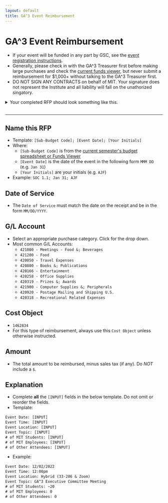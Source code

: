 ```yaml
---
layout: default
title: GA^3 Event Reimbursement
---
```


# GA^3 Event Reimbursement

* If your event will be funded in any part by GSC, see the [event registration instructions](./event-registration).
* Generally, please check in with the GA^3 Treasurer first before making large purchases and check the [current funds viewer](./useful-links), but never submit a reimbursement for $1,000+ without talking to the GA^3 Treasurer first.
* DO NOT SIGN ANY CONTRACTS on behalf of MIT. Your signature does not represent the Institute and all liability will fall on the unathorized singatory.

<details>
<summary>Your completed RFP should look something like this.</summary>
<img src="imgs/ga3-meeting-rfp.png">
</details>
<br/>
<hr/>



## Name this RFP
* Template: `[Sub-Budget Code]; [Event Date]; [Your Initials]`
* Where:
    * `[Sub-Budget Code]` is from the [current semester's budget spreadsheet or Funds Viewer](./useful-links)
    * `[Event Date]` is the date of the event in the following form `MMM DD` (e.g. `Jan 31`)
    * `[Your Initials]` are your initials (e.g. `AJF`)
* Example: `SOC 1.1; Jan 31; AJF`



## Date of Service
* The `Date of Service` must match the date on the receipt and be in the form `MM/DD/YYYY`.



## G/L Account
* Select an appropriate purchase category. Click for the drop down.
* Most common G/L Accounts:
    * `421000 - Meetings - Food &; Beverages`
    * `421200 - Food`
    * `420050 - Travel Expenses`
    * `420800 - Books &; Publications`
    * `420166 - Entertainment`
    * `420258 - Office Supplies`
    * `420319 - Prizes &; Awards`
    * `421900 - Computer Supplies &; Peripherals`
    * `420920 - Postage Mailing and Shipping U.S.`
    * `420318 - Recreational Related Expenses`



## Cost Object
* `1462834`
* For this type of reimbursement, always use this `Cost Object` unless otherwise instructed.



## Amount
* The total amount to be reimbursed, minus sales tax (if any). Do *NOT* include a `$`.



## Explanation
* Complete **all** the `[INPUT]` fields in the below template. Do not omit or reorder the fields.
* Template:

```
Event Date: [INPUT]
Event Time: [INPUT]
Event Location: [INPUT]
Event Topic: [INPUT]
# of MIT Students: [INPUT]
# of MIT Employees: [INPUT]
# of Other Attendees: [INPUT]
```

* Example:

```
Event Date: 12/02/2022
Event Time: 12:00pm
Event Location: Hybrid (33-206 & Zoom)
Event Topic: GA^3 Executive Committee Meeting
# of MIT Students: ~20
# of MIT Employees: 0
# of Other Attendees: 0
```
